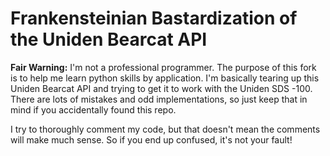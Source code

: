 # Frankensteinian Bastardization of the Uniden Bearcat API

**Fair Warning:** I'm not a professional programmer. The purpose of this fork
 is to help me learn python skills by application. I'm basically tearing up
  this Uniden Bearcat API and trying to get it to work with the Uniden SDS
  -100. There are lots of mistakes and odd implementations, so just keep that
   in mind if you accidentally found this repo.
   
   I try to thoroughly comment my code, but that doesn't mean the comments
    will make much sense. So if you end up confused, it's not your fault!